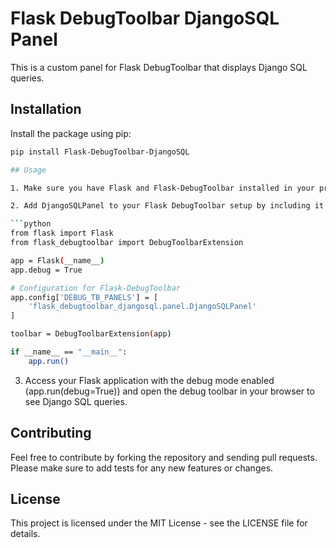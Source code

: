 # Flask DebugToolbar DjangoSQL Panel

This is a custom panel for Flask DebugToolbar that displays Django SQL queries.

## Installation

Install the package using pip:

```bash
pip install Flask-DebugToolbar-DjangoSQL

## Usage

1. Make sure you have Flask and Flask-DebugToolbar installed in your project.

2. Add DjangoSQLPanel to your Flask DebugToolbar setup by including it in the DEBUG_TB_PANELS configuration:

```python
from flask import Flask
from flask_debugtoolbar import DebugToolbarExtension

app = Flask(__name__)
app.debug = True

# Configuration for Flask-DebugToolbar
app.config['DEBUG_TB_PANELS'] = [
    'flask_debugtoolbar_djangosql.panel.DjangoSQLPanel'
]

toolbar = DebugToolbarExtension(app)

if __name__ == "__main__":
    app.run()
```

3. Access your Flask application with the debug mode enabled (app.run(debug=True)) and open the debug toolbar in your browser to see Django SQL queries.

## Contributing
Feel free to contribute by forking the repository and sending pull requests. Please make sure to add tests for any new features or changes.

## License
This project is licensed under the MIT License - see the LICENSE file for details.